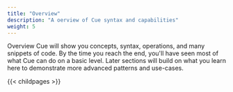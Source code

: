 ```yaml
---
title: "Overview"
description: "A oerview of Cue syntax and capabilities"
weight: 5
---
```


Overview Cue will show you
concepts, syntax, operations, and many snippets of code.
By the time you reach the end, you'll have seen most
of what Cue can do on a basic level.
Later sections will build on what you learn here
to demonstrate more advanced patterns and use-cases.


{{< childpages >}}
